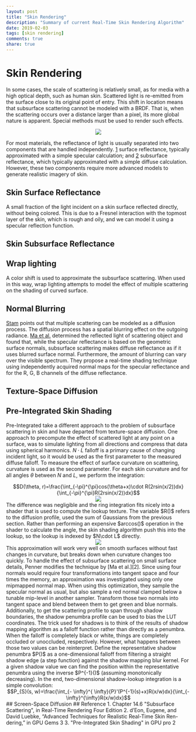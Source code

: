 ```yaml
---
layout: post
title: "Skin Rendering"
description: "Summary of current Real-Time Skin Rendering Algorithm"
date: 2019-02-03
tags: [skin rendering]
comments: true
share: true
---
```

# Skin Rendering

In some cases, the scale of scattering is relatively small, as for media with a high optical depth, such as human skin. Scattered light is re-emitted from the surface close to its original point of entry. This shift in location means that subsurface scattering cannot be modeled with a BRDF. That is, when the scattering occurs over a distance larger than a pixel, its more global nature is apparent. Special methods must be used to render such effects.
<center>
<img src="http://pm7bm4ebj.bkt.clouddn.com/1549424376359.png">
</center>

For most materials, the reflectance of light is usually separated into two components that are handled independently. [1] surface reflectance, typically  approximated with a simple specular calculation; and [2] subsurface reflectance, which typically approximated with a simple diffuse calculation. However, these two components require more advanced models to generate realistic imagery of skin.
## Skin Surface Reflectance
A small fraction of the light incident on a skin surface reflected directly, without being colored. This is due to a Fresnel interaction with the topmost layer of the skin, which is rough and oily, and we can model it using a specular reflection function. 
## Skin Subsurface Reflectance

## Wrap lighting
A color shift is used to approximate the subsurface scattering. When used in this way, wrap lighting attempts to model the effect of multiple scattering on the shading of curved surface.
## Normal Blurring
[Stam][1] points out that multiple scattering can be modeled as a diffusion process. The diffusion process has a spatial blurring effect on the outgoing radiance.
[Ma et al.][2] determined the reflected light of scattering object and found that, while the specular reflectance is based on the geometric surface normals, subsurface scattering makes diffuse reflectance as if it uses blurred surface normal. Furthermore, the amount of blurring can vary over the visible spectrum. They propose a real-time shading technique using independently acquired normal maps for the specular reflectance and for the R, G, B channels of the diffuse reflectance. 

## Texture-Space Diffusion
## Pre-Integrated Skin Shading
Pre-Integrated take a different approach to the problem of subsurface scattering in skin and have departed from texture-space diffusion. One approach to precompute the effect of scattered light at any point on a surface, was to simulate lighting from all directions and compress that data using spherical harmonics. $N\cdot L$ falloff is a primary cause of changing incident light, so it would be used as the first parameter to the measured diffuse falloff. To measure the effect of surface curvature on scattering, curvature is used as the second parameter.
For each skin curvature and for all angles $\theta$ between $N$ and $L$, we perform the integration:
<center>$$D(\theta, r)=\frac{\int_{-\pi}^{\pi}cos(\theta+x)\cdot R(2rsin(x/2))dx}{\int_{-\pi}^{\pi}R(2rsin(x/2))dx}$$</center>
<center>
<img src="http://pm7bm4ebj.bkt.clouddn.com/1549942443041.png">
</center>
The difference was negligible and the ring integration fits nicely into a shader that is used to compute the lookup texture. The variable $R()$ refers to the diffusion profile, used the sum of Gaussians from the previous section. Rather than performing an expensive $arccos()$ operation in the shader to calculate the angle, the skin shading algorithm push this into the lookup, so the lookup is indexed by $N\cdot L$ directly.
<center>
<img src="http://pm7bm4ebj.bkt.clouddn.com/1549943017744.png">
</center>
This approximation will work very well on smooth surfaces without fast changes in curvature, but breaks down when curvature changes too quickly. To handle the effect of subsurface scattering on small surface details, Penner modifies the technique by [Ma et al.][2]. Since using four normals would require four transformations into tangent space and four times the memory, an approximation was investigated using only one mipmapped normal map. When using this optimization, they sample the specular normal as usual, but also sample a red normal clamped below a tunable mip-level in another sampler. Transform those two normals into tangent space and blend between them to get green and blue normals.
Additionally, to get the scattering profile to span through shadow boundaries, the shadow penumbra profile can be used to bias the LUT coordinates. The trick used for shadows is to think of the results of shadow mapping algorithm as a falloff function rather than directly as a penumbra. When the falloff is completely black or white, things are completely occluded or unoccluded, respectively. However, what happens between those two values can be reinterpret. Define the representative shadow penumbra $P()$ as a one-dimensional falloff from filtering a straight shadow edge (a step function) against the shadow mapping blur kernel. For a given shadow value we can find the position within the representative penumbra using the inverse $P^{-1}()$ (assuming monotonically decreasing). In the end, two-dimensional shadow-lookup integration is a simple convolution:
<center>
$$P_{S}(s, w)=\frac{\int_{- \infty}^{ \infty}{P}'(P^{-1}(s)+x)R(x/w)dx}{\int_{-\infty}^{\infty}R(x/w)dx}$$
</center>
## Screen-Space Diffusion
## Reference
1. Chapter 14.6 "Subsurface Scattering", in Real-Time Rendering Four Edition
2. d’Eon, Eugene, and David Luebke, “Advanced Techniques for Realistic Real-Time Skin Ren- dering,” in GPU Gems 3
3. "Pre-Integrated Skin Shading" in GPU pro 2

[1]: https://link.springer.com/chapter/10.1007/978-3-7091-9430-0_5
[2]: https://dl.acm.org/citation.cfm?id=2383873
